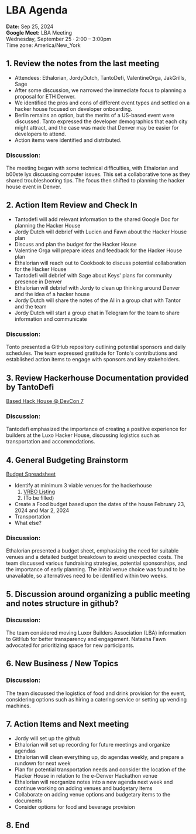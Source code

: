 # LBA Agenda

**Date:** Sep 25, 2024  
**Google Meet:** LBA Meeting  
Wednesday, September 25 · 2:00 – 3:00pm  
Time zone: America/New_York

## 1. Review the notes from the last meeting

- Attendees: Ethalorian, JordyDutch, TantoDefi, ValentineOrga, JakGrills, Sage
- After some discussion, we narrowed the immediate focus to planning a proposal for ETH Denver.
- We identified the pros and cons of different event types and settled on a hacker house focused on developer onboarding.
- Berlin remains an option, but the merits of a US-based event were discussed. Tanto expressed the developer demographics that each city might attract, and the case was made that Denver may be easier for developers to attend.
- Action items were identified and distributed.

### Discussion:
The meeting began with some technical difficulties, with Ethalorian and b00ste lyx discussing computer issues. This set a collaborative tone as they shared troubleshooting tips. The focus then shifted to planning the hacker house event in Denver.

## 2. Action Item Review and Check In

- Tantodefi will add relevant information to the shared Google Doc for planning the Hacker House
- Jordy Dutch will debrief with Lucien and Fawn about the Hacker House plan
- Discuss and plan the budget for the Hacker House
- Valentine Orga will prepare ideas and feedback for the Hacker House plan
- Ethalorian will reach out to Cookbook to discuss potential collaboration for the Hacker House
- Tantodefi will debrief with Sage about Keys' plans for community presence in Denver
- Ethalorian will debrief with Jordy to clean up thinking around Denver and the idea of a hacker house
- Jordy Dutch will share the notes of the AI in a group chat with Tantor and the team
- Jordy Dutch will start a group chat in Telegram for the team to share information and communicate

### Discussion:
Tonto presented a GitHub repository outlining potential sponsors and daily schedules. The team expressed gratitude for Tonto's contributions and established action items to engage with sponsors and key stakeholders.

## 3. Review Hackerhouse Documentation provided by TantoDefi

[Based Hack House @ DevCon 7](https://github.com/ivcained/basedhack.house/blob/main/Based%20Hack%20House%20%40%20DevCon%207.md)

### Discussion:
Tantodefi emphasized the importance of creating a positive experience for builders at the Luxo Hacker House, discussing logistics such as transportation and accommodations.

## 4. General Budgeting Brainstorm

[Budget Spreadsheet](https://docs.google.com/spreadsheets/d/1hnobj42BEkwbXyCag5hRqinwABoCG73eiE0h5t1UMIA/edit?usp=sharing)

- Identify at minimum 3 viable venues for the hackerhouse
  1. [VRBO Listing](https://www.vrbo.com/4853622ha?chkin=2025-2-22&chkout=2025-3-2&rm1=a14&regionId=178254&searchId=5973a0eb-1be8-48e6-adad-66f0a7b849fd)
  2. (To be filled)
- Create a Food budget based upon the dates of the house February 23, 2024 and Mar 2, 2024
- Transportation
- What else?

### Discussion:
Ethalorian presented a budget sheet, emphasizing the need for suitable venues and a detailed budget breakdown to avoid unexpected costs. The team discussed various fundraising strategies, potential sponsorships, and the importance of early planning. The initial venue choice was found to be unavailable, so alternatives need to be identified within two weeks.

## 5. Discussion around organizing a public meeting and notes structure in github?

### Discussion:
The team considered moving Luxor Builders Association (LBA) information to GitHub for better transparency and engagement. Natasha Fawn advocated for prioritizing space for new participants.

## 6. New Business / New Topics

### Discussion:
The team discussed the logistics of food and drink provision for the event, considering options such as hiring a catering service or setting up vending machines.

## 7. Action Items and Next meeting

- Jordy will set up the github
- Ethalorian will set up recording for future meetings and organize agendas
- Ethalorian will clean everything up, do agendas weekly, and prepare a rundown for next week
- Plan for potential transportation needs and consider the location of the Hacker House in relation to the e-Denver Hackathon venue
- Ethalorian will reorganize notes into a new agenda next week and continue working on adding venues and budgetary items
- Collaborate on adding venue options and budgetary items to the documents
- Consider options for food and beverage provision

## 8. End



